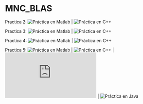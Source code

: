 # MNC_BLAS

Practica 2: ![Práctica en Matlab](https://github.com/Prashant-JT/MNC_BLAS/blob/master/Practica%202/MATLAB/p2.m) | ![Práctica en C++](https://github.com/Prashant-JT/MNC_BLAS/tree/master/p2)

Practica 3: ![Práctica en Matlab](https://github.com/Prashant-JT/MNC_BLAS/blob/master/Practica%203/MATLAB/p3.m) | ![Práctica en C++](https://github.com/Prashant-JT/MNC_BLAS/tree/master/p3)

Practica 4: ![Práctica en Matlab](https://github.com/Prashant-JT/MNC_BLAS/blob/master/Practica%204/MATLAB/p4.m) | ![Práctica en C++](https://github.com/Prashant-JT/MNC_BLAS/tree/master/p4)

Practica 5: ![Práctica en Matlab](https://github.com/Prashant-JT/MNC_BLAS/blob/master/Practica%205/MATLAB/p5.m) | ![Práctica en C++](https://github.com/Prashant-JT/MNC_BLAS/tree/master/p5) | ![Práctica en Python](https://github.com/Prashant-JT/MNC_BLAS/blob/master/Practica%205/PYTHON/p5.py) | ![Práctica en Java](https://github.com/Prashant-JT/MNC_BLAS/tree/master/p5-JAVA)

